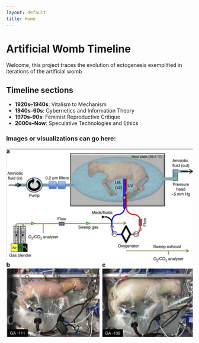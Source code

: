 ```yaml
---
layout: default
title: Home
---
```


# Artificial Womb Timeline

Welcome, this project traces the evolution of ectogenesis exemplified in iterations of the artificial womb

## Timeline sections
- **1920s–1940s**: Vitalism to Mechanism  
- **1940s–60s**: Cybernetics and Information Theory  
- **1970s–90s**: Feminist Reproductive Critique  
- **2000s–Now**: Speculative Technologies and Ethics

### Images or visualizations can go here:
![Biobag with lamb](assets/images/biobag-lamb.png)

